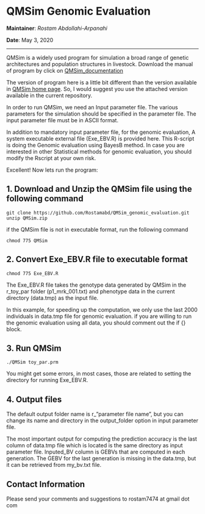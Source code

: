 # QMSim Genomic Evaluation

**Maintainer**: *Rostam Abdollahi-Arpanahi*

**Date**: May 3, 2020

---

QMSim is a widely used program for simulation a broad range of genetic architectures and population structures in livestock. Download the manual of program by click on [QMSim_documentation](http://animalbiosciences.uoguelph.ca/~msargol/qmsim/QMSim_documentation.pdf)

The version of program here is a little bit different than the version available in [QMSim home page](http://animalbiosciences.uoguelph.ca/~msargol/qmsim/). So, I would suggest you use the attached version available in the current repository.

In order to run QMSim, we need an Input parameter file. The various parameters for the simulation should be specified in the parameter file. The input parameter file must be in ASCII format.

In addition to mandatory input parameter file, for the genomic evaluation, A system executable external file (Exe_EBV.R) is provided here. This R-script is doing the Genomic evaluation using BayesB method. In case you are interested in other Statistical methods for genomic evaluation, you should modify the Rscript at your own risk.

Excellent! Now lets run the program:

## 1. Download and Unzip the QMSim file using the following command

```
git clone https://github.com/Rostamabd/QMSim_genomic_evaluation.git
unzip QMSim.zip
```

if the QMSim file is not in executable format, run the following command

```
chmod 775 QMSim
```

## 2. Convert Exe_EBV.R file to executable format

```
chmod 775 Exe_EBV.R
```

The Exe_EBV.R file takes the genotype data generated by QMSim in the r_toy_par folder (p1_mrk_001.txt) and phenotype data in the current directory (data.tmp) as the input file.

In this example, for speeding up the computation, we only use the last 2000 individuals in data.tmp file for genomic evaluation. if you are willing to run the genomic evaluation using all data, you should comment out the if {} block. 

## 3. Run QMSim

```
./QMSim toy_par.prm
```

You might get some errors, in most cases, those are related to setting the directory for running Exe_EBV.R. 

## 4. Output files

The default output folder name is r_”parameter file name”, but you can change its name and directory in the output_folder option in input parameter file.

The most important output for computing the prediction accuracy is the last column of data.tmp file which is located is the same directory as input parameter file. Inputed_BV column is GEBVs that are computed in each generation. The GEBV for the last generation is missing in the data.tmp, but it can be retrieved from my_bv.txt file.

## Contact Information

Please send your comments and suggestions to rostam7474 at gmail dot com





